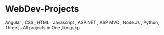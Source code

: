 # WebDev-Projects
Angular , CSS , HTML , Javascript , ASP.NET , ASP MVC , Node.Js , Python, Three.js All projects in One 
,lkm,p,kp
